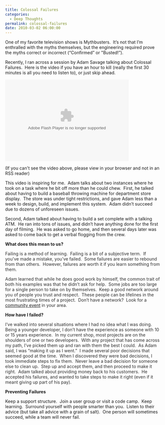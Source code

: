 ```yaml
---
title: Colossal Failures
categories:
  - Deep Thoughts
permalink: colossal-failures
date: 2010-03-02 06:00:00
---
```


One of my favorite television shows is Mythbusters.  It’s not that I’m enthralled with the myths themselves, but the engineering required prove the myths correct or incorrect (“Confirmed” or "Busted!”).

Recently, I ran across a session by Adam Savage talking about Colossal Failures.  Here is the video if you have an hour to kill (really the first 30 minutes is all you need to listen to), or just skip ahead.

<object classid="clsid:d27cdb6e-ae6d-11cf-96b8-444553540000" width="400" height="264" codebase="http://download.macromedia.com/pub/shockwave/cabs/flash/swflash.cab#version=6,0,40,0"><param name="flashvars" value="webhost=fora.tv&amp;clipid=9607&amp;cliptype=clip" /><param name="allowScriptAccess" value="always" /><param name="allowFullScreen" value="true" /><param name="src" value="http://fora.tv/embedded_player" /><param name="allowfullscreen" value="true" /><embed type="application/x-shockwave-flash" width="400" height="264" src="http://fora.tv/embedded_player" allowfullscreen="true" allowscriptaccess="always" flashvars="webhost=fora.tv&amp;clipid=9607&amp;cliptype=clip"></embed></object>

(If you can't see the video above, please view in your browser and not in an RSS reader)

This video is inspiring for me.  Adam talks about two instances where he took on a task where he bit off more than he could chew.  First, he talked about having to build a baseball throwing machine for department store display.  The store was under tight restrictions, and gave Adam less than a week to design, build, and implement this system.  Adam didn’t succeed due to dozens of unforeseen issues.

Second, Adam talked about having to build a set complete with a talking ATM.  He ran into tons of issues, and didn’t have anything done for the first day of filming.  He was asked to go home, and then several days later was asked to come back to get a verbal flogging from the crew.

<strong>What does this mean to us?</strong>

<span style="color: #2e2e2e;">Failing is a method of learning.  Failing is a bit of a subjective term.  If you've made a mistake, you’ve failed.  Some failures are easier to rebound from than others.  However, failures are worth it if you learn something from them. </span>

<span style="color: #2e2e2e;">Adam learned that while he does good work by himself, the common trait of both his examples was that he didn’t ask for help.  Some jobs are too large for a single person to take on by themselves.  Keep a good network around you of people you trust and respect.  These people can be lifelines in the most frustrating times of a project.  Don’t have a network?  Look for a <a href="http://www.communitymegaphone.com">community event</a> in your area.</span>

<strong>How have I failed?</strong>

<span style="color: #2e2e2e;">I’ve walked into several situations where I had no idea what I was doing.  Being a younger developer, I don’t have the experience as someone with 10 or 15 years experience.  In my current shop, most projects are on the shoulders of one or two developers.  With any project that has come across my path, I’ve picked them up and ran with them the best I could.  As Adam said, I was “making it up as I went.”  I made several poor decisions that seemed good at the time.  When I discovered they were bad decisions, I took immediate steps to fix them.  Never leave a bad decision for someone else to clean up.  Step up and accept them, and then proceed to make it right.  Adam talked about providing money back to his customers.  He accepted his failures, and wanted to take steps to make it right (even if it meant giving up part of his pay).</span>

<strong>Preventing Failures</strong>

Keep a support structure.  Join a user group or visit a code camp.  Keep learning.  Surround yourself with people smarter than you.  Listen to their advice (but take all advice with a grain of salt).  One person will sometimes succeed, while a team will never fail.